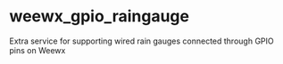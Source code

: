 # weewx_gpio_raingauge
Extra service for supporting wired rain gauges connected through GPIO pins on Weewx

